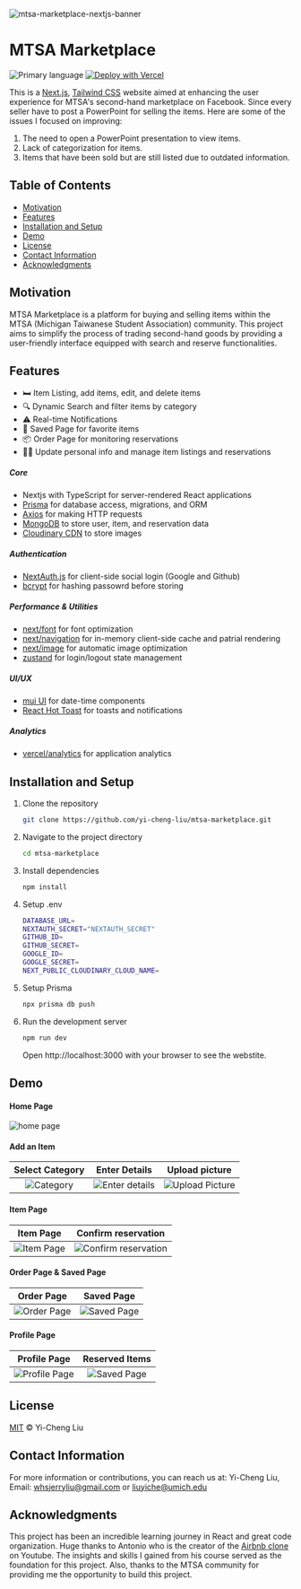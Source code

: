 ![mtsa-marketplace-nextjs-banner](/public/images/website-card.jpg)

# MTSA Marketplace
![Primary language](https://img.shields.io/github/languages/top/yi-cheng-liu/mtsa-marketplace)
[![Deploy with Vercel](https://vercel.com/button)](https://vercel.com/new/git/external?repository-url=https://github.com/yi-cheng-liu/mtsa-marketplace)

This is a [Next.js](https://nextjs.org/), [Tailwind CSS](https://tailwindcss.com/) website aimed at enhancing the user experience for MTSA's second-hand marketplace on Facebook. Since every seller have to post a PowerPoint for selling the items. Here are some of the issues I focused on improving:

1. The need to open a PowerPoint presentation to view items.
2. Lack of categorization for items.
3. Items that have been sold but are still listed due to outdated information.


## Table of Contents
- [Motivation](#motivation)
- [Features](#features)
- [Installation and Setup](#installation-and-setup)
- [Demo](#demo)
- [License](#license)
- [Contact Information](#contact-information)
- [Acknowledgments](#acknowledgments)

## Motivation
MTSA Marketplace is a platform for buying and selling items within the MTSA (Michigan Taiwanese Student Association) community. This project aims to simplify the process of trading second-hand goods by providing a user-friendly interface equipped with search and reserve functionalities.

## Features
- 🛏️ Item Listing, add items, edit, and delete items
- 🔍 Dynamic Search and filter items by category
- ⚠️ Real-time Notifications
- 🔖 Saved Page for favorite items
- 📦 Order Page for monitoring reservations
- 🧑🏼 Update personal info and manage item listings and reservations
##### Core
- Nextjs with TypeScript for server-rendered React applications
- [Prisma](https://www.prisma.io/) for database access, migrations, and ORM
- [Axios](https://axios-http.com/) for making HTTP requests
- [MongoDB](https://www.mongodb.com/) to store user, item, and reservation data
- [Cloudinary CDN](https://cloudinary.com/) to store images
##### Authentication
- [NextAuth.js](https://next-auth.js.org/) for client-side social login (Google and Github)
- [bcrypt](https://www.npmjs.com/package/bcrypt) for hashing passowrd before storing
##### Performance & Utilities
- [next/font](https://nextjs.org/docs/app/api-reference/components/font) for font optimization
- [next/navigation](https://nextjs.org/docs/app/building-your-application/routing/linking-and-navigating#how-routing-and-navigation-works) for in-memory client-side cache and patrial rendering
- [next/image](https://nextjs.org/docs/basic-features/image-optimization) for automatic image optimization
- [zustand](https://www.npmjs.com/package/zustand) for login/logout state management
##### UI/UX
- [mui UI](https://mui.com/) for date-time components
- [React Hot Toast](https://react-hot-toast.com/) for toasts and notifications
##### Analytics
- [vercel/analytics](https://www.npmjs.com/package/@vercel/analytics) for application analytics

## Installation and Setup
1. Clone the repository
   ```bash
   git clone https://github.com/yi-cheng-liu/mtsa-marketplace.git
   ```
2. Navigate to the project directory
   ```bash
   cd mtsa-marketplace
   ```
3. Install dependencies
   ```bash
   npm install
   ```
4. Setup .env
   ```bash
   DATABASE_URL=
   NEXTAUTH_SECRET="NEXTAUTH_SECRET"
   GITHUB_ID=
   GITHUB_SECRET=
   GOOGLE_ID=
   GOOGLE_SECRET=
   NEXT_PUBLIC_CLOUDINARY_CLOUD_NAME=
   ```
5. Setup Prisma
   ```bash
   npx prisma db push
   ```
4. Run the development server
   ```bash
   npm run dev
   ```
   Open http://localhost:3000 with your browser to see the webstite.


## Demo
#### Home Page
![home page](/public/images/page_intro/1_home_page.png)
#### Add an Item
| Select Category          | Enter Details            | Upload picture            
:-------------------------:|:------------------------:|:-------------------------:
![Category](/public/images/page_intro/2_category.png) |  ![Enter details](/public/images/page_intro/2_title.png) | ![Upload Picture](/public/images/page_intro/2_pic.png) 

#### Item Page
| Item Page                | Confirm reservation      
:-------------------------:|:------------------------:
![Item Page  ](/public/images/page_intro/3_item_page.jpg) |  ![Confirm reservation](/public/images/page_intro/3_confirm_reservation.png) 
#### Order Page & Saved Page
| Order Page               | Saved Page      
:-------------------------:|:------------------------:
![Order Page](/public/images/page_intro/5_order_page.png) |  ![Saved Page ](/public/images/page_intro/4_save_page.png) 
#### Profile Page
| Profile Page             | Reserved Items     
:-------------------------:|:------------------------:
![Profile Page](/public/images/page_intro/5_profile.png) |  ![Saved Page ](/public/images/page_intro/5_reserved_item.png) 
## License
[MIT](https://github.com/yi-cheng-liu/mtsa-marketplace/blob/main/LICENSE) © Yi-Cheng Liu
## Contact Information
For more information or contributions, you can reach us at:
Yi-Cheng Liu, Email: whsjerryliu@gmail.com or liuyiche@umich.edu
## Acknowledgments
This project has been an incredible learning journey in React and great code organization. Huge thanks to Antonio who is the creator of the [Airbnb clone](https://www.youtube.com/watch?v=c_-b_isI4vg&ab_channel=CodeWithAntonio) on Youtube. The insights and skills I gained from his course served as the foundation for this project. Also, thanks to the MTSA community for providing me the opportunity to build this project.


